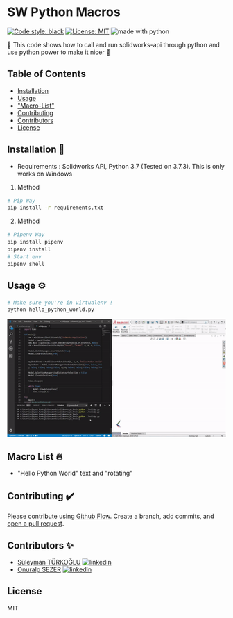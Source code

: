 # SW Python Macros

<a href="https://github.com/python/black"><img alt="Code style: black" src="https://img.shields.io/badge/code%20style-black-000000.svg"></a>
<a href="https://github.com/thunderbirdtr/SWPyMacros/blob/master/LICENSE"><img alt="License: MIT" src="https://black.readthedocs.io/en/stable/_static/license.svg"></a>
<img src="https://img.shields.io/badge/made%20with-python-blue.svg" alt="made with python">

🚧
This code shows how to call and run solidworks-api through python and use python power to make it nicer 🚧

## Table of Contents

- [Installation](#installation)
- [Usage](#usage)
- ["Macro-List"](#Macro-List)
- [Contributing](#contributing)
- [Contributors ](#Contributors)
- [License](https://github.com/thunderbirdtr/SWPyMacros/blob/master/LICENSE)

## Installation 📐

* Requirements : Solidworks API, Python 3.7 (Tested on 3.7.3). This is only works on Windows

1. Method

```sh
# Pip Way
pip install -r requirements.txt
```
2. Method

```sh
# Pipenv Way
pip install pipenv
pipenv install
# Start env 
pipenv shell 
```

## Usage ⚙️

```sh
# Make sure you're in virtualenv !
python hello_python_world.py
```

<p align="center">
<img width=auto height="auto" src="demos/hello_python_world.gif" loop=infinite />
</p>

## Macro List 🔥

- "Hello Python World" text and "rotating"

## Contributing ✔️ 

Please contribute using [Github Flow](https://guides.github.com/introduction/flow/). Create a branch, add commits, and [open a pull request](https://github.com/fraction/readme-boilerplate/compare/).

## Contributors ✨

* [Süleyman TÜRKOĞLU](https://github.com/suleymanturkoglu) <a href="https://tr.linkedin.com/in/suleymanturkoglu"><img alt="linkedin" src="https://img.shields.io/badge/-linkedin-blue.svg"></a>
* [Onuralp SEZER](https://github.com/thunderbirdtr) <a href="https://www.linkedin.com/in/osezer/"><img alt="linkedin" src="https://img.shields.io/badge/-linkedin-blue.svg"></a>

## License
MIT

